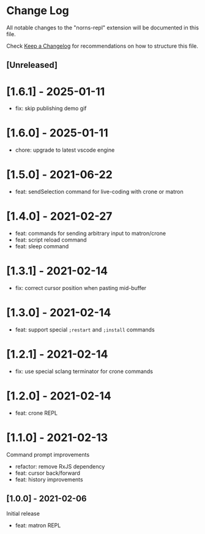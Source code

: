 # Change Log

All notable changes to the "norns-repl" extension will be documented in this file.

Check [Keep a Changelog](http://keepachangelog.com/) for recommendations on how to structure this file.

## [Unreleased]

# [1.6.1] - 2025-01-11

-   fix: skip publishing demo gif

# [1.6.0] - 2025-01-11

-   chore: upgrade to latest vscode engine

# [1.5.0] - 2021-06-22

-   feat: sendSelection command for live-coding with crone or matron

# [1.4.0] - 2021-02-27

-   feat: commands for sending arbitrary input to matron/crone
-   feat: script reload command
-   feat: sleep command

# [1.3.1] - 2021-02-14

-   fix: correct cursor position when pasting mid-buffer

# [1.3.0] - 2021-02-14

-   feat: support special `;restart` and `;install` commands

# [1.2.1] - 2021-02-14

-   fix: use special sclang terminator for crone commands

# [1.2.0] - 2021-02-14

-   feat: crone REPL

# [1.1.0] - 2021-02-13

Command prompt improvements

-   refactor: remove RxJS dependency
-   feat: cursor back/forward
-   feat: history improvements

## [1.0.0] - 2021-02-06

Initial release

-   feat: matron REPL
